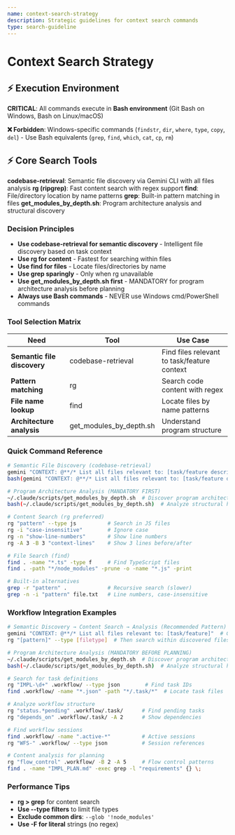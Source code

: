 ```yaml
---
name: context-search-strategy
description: Strategic guidelines for context search commands
type: search-guideline
---
```


# Context Search Strategy

## ⚡ Execution Environment

**CRITICAL**: All commands execute in **Bash environment** (Git Bash on Windows, Bash on Linux/macOS)

**❌ Forbidden**: Windows-specific commands (`findstr`, `dir`, `where`, `type`, `copy`, `del`) - Use Bash equivalents (`grep`, `find`, `which`, `cat`, `cp`, `rm`)

## ⚡ Core Search Tools

**codebase-retrieval**: Semantic file discovery via Gemini CLI with all files analysis
**rg (ripgrep)**: Fast content search with regex support
**find**: File/directory location by name patterns
**grep**: Built-in pattern matching in files
**get_modules_by_depth.sh**: Program architecture analysis and structural discovery

### Decision Principles
- **Use codebase-retrieval for semantic discovery** - Intelligent file discovery based on task context
- **Use rg for content** - Fastest for searching within files
- **Use find for files** - Locate files/directories by name
- **Use grep sparingly** - Only when rg unavailable
- **Use get_modules_by_depth.sh first** - MANDATORY for program architecture analysis before planning
- **Always use Bash commands** - NEVER use Windows cmd/PowerShell commands

### Tool Selection Matrix

| Need | Tool | Use Case |
|------|------|----------|
| **Semantic file discovery** | codebase-retrieval | Find files relevant to task/feature context |
| **Pattern matching** | rg | Search code content with regex |
| **File name lookup** | find | Locate files by name patterns |
| **Architecture analysis** | get_modules_by_depth.sh | Understand program structure |

### Quick Command Reference
```bash
# Semantic File Discovery (codebase-retrieval)
gemini "CONTEXT: @**/* List all files relevant to: [task/feature description]"
bash(gemini "CONTEXT: @**/* List all files relevant to: [task/feature description]")

# Program Architecture Analysis (MANDATORY FIRST)
~/.claude/scripts/get_modules_by_depth.sh  # Discover program architecture
bash(~/.claude/scripts/get_modules_by_depth.sh)  # Analyze structural hierarchy

# Content Search (rg preferred)
rg "pattern" --type js          # Search in JS files
rg -i "case-insensitive"        # Ignore case
rg -n "show-line-numbers"       # Show line numbers
rg -A 3 -B 3 "context-lines"    # Show 3 lines before/after

# File Search (find)
find . -name "*.ts" -type f     # Find TypeScript files
find . -path "*/node_modules" -prune -o -name "*.js" -print

# Built-in alternatives
grep -r "pattern" .             # Recursive search (slower)
grep -n -i "pattern" file.txt   # Line numbers, case-insensitive
```

### Workflow Integration Examples
```bash
# Semantic Discovery → Content Search → Analysis (Recommended Pattern)
gemini "CONTEXT: @**/* List all files relevant to: [task/feature]"  # Get relevant files
rg "[pattern]" --type [filetype]  # Then search within discovered files

# Program Architecture Analysis (MANDATORY BEFORE PLANNING)
~/.claude/scripts/get_modules_by_depth.sh  # Discover program architecture
bash(~/.claude/scripts/get_modules_by_depth.sh)  # Analyze structural hierarchy

# Search for task definitions
rg "IMPL-\d+" .workflow/ --type json        # Find task IDs
find .workflow/ -name "*.json" -path "*/.task/*"  # Locate task files

# Analyze workflow structure
rg "status.*pending" .workflow/.task/      # Find pending tasks
rg "depends_on" .workflow/.task/ -A 2      # Show dependencies

# Find workflow sessions
find .workflow/ -name ".active-*"          # Active sessions
rg "WFS-" .workflow/ --type json           # Session references

# Content analysis for planning
rg "flow_control" .workflow/ -B 2 -A 5     # Flow control patterns
find . -name "IMPL_PLAN.md" -exec grep -l "requirements" {} \;
```

### Performance Tips
- **rg > grep** for content search
- **Use --type filters** to limit file types
- **Exclude common dirs**: `--glob '!node_modules'`
- **Use -F for literal** strings (no regex)